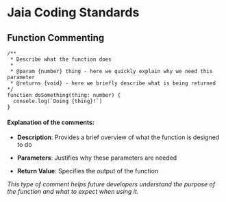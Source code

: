 # Jaia Coding Standards

## Function Commenting
```
/**
 * Describe what the function does
 *
 * @param {number} thing - here we quickly explain why we need this parameter
 * @returns {void} - here we briefly describe what is being returned
*/
function doSomething(thing: number) {
  console.log(`Doing {thing}!`)
}
```

#### Explanation of the comments:

* **Description**: Provides a brief overview of what the function is designed to do

* **Parameters**: Justifies why these parameters are needed

* **Return Value**: Specifies the output of the function

*This type of comment helps future developers understand the purpose of the function and what to expect when using it.*
